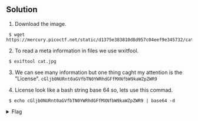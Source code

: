 ## Solution
  1. Download the image.
   ```
    $ wget https://mercury.picoctf.net/static/d1375e383810d8d957c04eef9e345732/cat.jpg
   ```
  2. To read a meta information  in files we use wxitfool.
   ```
    $ exiftool cat.jpg  
  ```
  3. We can see many information but one thing caght my attention is the "License".
    ```
      cGljb0NURnt0aGVfbTN0YWRhdGFfMXNfbW9kaWZpZWR9
    ```
    
  5. License look like a bash string  base 64 so, lets use this commad.
   ```
    $ echo cGljb0NURnt0aGVfbTN0YWRhdGFfMXNfbW9kaWZpZWR9 | base64 -d
   ```
   <details>
       <summary> Flag </summary>
  
         picoCTF{1nd3nt1ty_cr1515_182342f7}
  
   </details>
